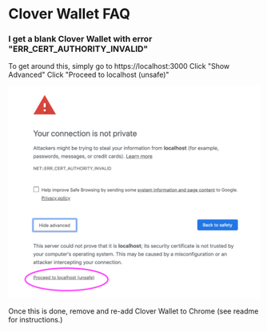 # Clover Wallet FAQ


### I get a blank Clover Wallet with error "ERR_CERT_AUTHORITY_INVALID"

To get around this, simply go to https://localhost:3000
Click "Show Advanced"
Click "Proceed to localhost (unsafe)"

![ssl workaround](./docs/images/ssl-workaround.png)

Once this is done, remove and re-add Clover Wallet to Chrome (see readme for instructions.)